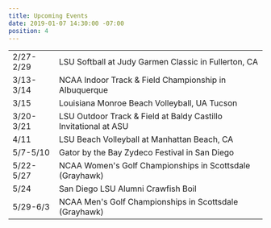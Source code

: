 ```yaml
---
title: Upcoming Events
date: 2019-01-07 14:30:00 -07:00
position: 4
---
```


<table>

  <tr>
    <td>2/27-2/29</td>
    <td>LSU Softball at Judy Garmen Classic in Fullerton, CA</td>
  </tr>

  <tr>
    <td>3/13-3/14</td> 
    <td>NCAA Indoor Track & Field Championship in Albuquerque</td>
  </tr>

  <tr>
    <td>3/15</td>
    <td>Louisiana Monroe Beach Volleyball, UA Tucson</td>
</tr>

  <tr>
    <td>3/20-3/21</td>
    <td>LSU Outdoor Track & Field at Baldy Castillo Invitational at ASU</td>
  </tr>

  <tr>
    <td>4/11</td>
    <td>LSU Beach Volleyball at Manhattan Beach, CA</td>
  </tr>

  <tr>
    <td>5/7-5/10</td>
    <td>Gator by the Bay Zydeco Festival in San Diego</td>
  </tr>

  <tr>
    <td>5/22-5/27</td>
    <td>NCAA Women's Golf Championships in Scottsdale (Grayhawk)</td>
  </tr>

  <tr>
    <td>5/24</td>
    <td>San Diego LSU Alumni Crawfish Boil</td>
  </tr>

  <tr>
    <td>5/29-6/3</td>
    <td>NCAA Men's Golf Championships in Scottsdale (Grayhawk)</td>
  </tr>

</table>